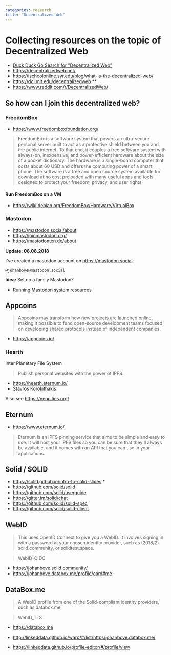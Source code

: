 ```yaml
---
categories: research
title: "Decentralized Web"
---
```


# Collecting resources on the topic of Decentralized Web

- [Duck Duck Go Search for "Decentralized Web"](https://duckduckgo.com/?q=decentralized+web&atb=v111-5_y&ia=web)
- <https://decentralizedweb.net/>
- <https://ischoolonline.syr.edu/blog/what-is-the-decentralized-web/>
- <https://dci.mit.edu/decentralizedweb> **
- <https://www.reddit.com/r/DecentralizedWeb/>

## So how can I join this decentralized web?

### FreedomBox

- <https://www.freedomboxfoundation.org/>

> FreedomBox is a software system that powers an ultra-secure personal server built to act as a protective shield between you and the public internet. To that end, it couples a free software system with always-on, inexpensive, and power-efficient hardware about the size of a pocket dictionary. The hardware is a single-board computer that costs about 60 USD and offers the computing power of a smart phone. The software is a free and open source system available for download at no cost preloaded with many useful apps and tools designed to protect your freedom, privacy, and user rights.

#### Run FreedomBox on a VM

- <https://wiki.debian.org/FreedomBox/Hardware/VirtualBox>


### Mastodon

- <https://mastodon.social/about>
- <https://joinmastodon.org/>
- <https://mastodonten.de/about>

__Update: 08.08.2018__

I've created a mastodon account on https://mastodon.social:

    @johanbove@mastodon.social



**Idea:** Set up a family Mastodon?

- [Running Mastodon system resources](https://github.com/tootsuite/documentation/blob/master/Running-Mastodon/Resources-needed.md)

## Appcoins

> Appcoins may transform how new projects are launched online, making it possible to fund open-source development teams focused on developing shared protocols instead of independent companies.

- <https://appcoins.io/>


### Hearth

Inter Planetary File System

> Publish personal websites with the power of IPFS.

- <https://hearth.eternum.io/>
- Stavros Korokithakis

Also see <https://neocities.org/>

## Eternum

- <https://www.eternum.io/>

> Eternum is an IPFS pinning service that aims to be simple and easy to use. It will host your IPFS files so you can be sure that they'll always be available, and it comes with an API that you can use in your applications. 

## Solid / SOLID

- <https://solid.github.io/intro-to-solid-slides> *
- <https://github.com/solid/solid>
- <https://github.com/solid/userguide>
- <https://gitter.im/solid/chat>
- <https://github.com/solid/solid-spec>
- <https://github.com/solid/solid-client>

## WebID

> This uses OpenID Connect to give you a WebID. It involves signing in with a password at your chosen identity provider, such as (2018/2) solid.community, or solidtest.space.

> WebID-OIDC 

- <https://johanbove.solid.community/>
- <https://johanbove.databox.me/profile/card#me>

## DataBox.me

> A WebID profile from one of the Solid-compliant identity providers, such as databox.me,

> WebID_TLS

- <https://databox.me>
- <http://linkeddata.github.io/warp/#/list/https/johanbove.databox.me/>

- <https://linkeddata.github.io/profile-editor/#/profile/view>
